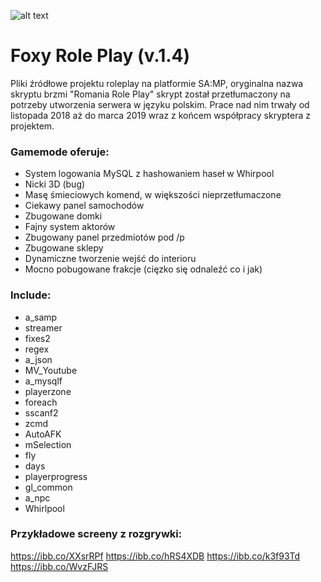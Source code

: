 
![alt text](https://i.ibb.co/fCRGbs9/Lisek-png-692c328331d9d5418f55664dbbc00212.png)

# Foxy Role Play (v.1.4)

Pliki źródłowe projektu roleplay na platformie SA:MP, oryginalna nazwa skryptu brzmi "Romania Role Play" skrypt został przetłumaczony na potrzeby utworzenia serwera w języku polskim. Prace nad nim trwały od listopada 2018 aż do marca 2019 wraz z końcem współpracy skryptera z projektem. 

### Gamemode oferuje:

 - System logowania MySQL z hashowaniem haseł w Whirpool
 - Nicki 3D (bug)
 - Masę śmieciowych komend, w większości nieprzetłumaczone
 - Ciekawy panel samochodów
 - Zbugowane domki
 - Fajny system aktorów
 - Zbugowany panel przedmiotów pod /p
 - Zbugowane sklepy
 - Dynamiczne tworzenie wejść do interioru
 - Mocno pobugowane frakcje (cięzko się odnaleźć co i jak)
 

### Include:

  - a_samp
  - streamer
  - fixes2
  - regex
  - a_json
  - MV_Youtube
  - a_mysqlf	
  - playerzone
  - foreach	
  - sscanf2	
  - zcmd	
  - AutoAFK  
  - mSelection
  - fly
  - days
  - playerprogress
  - gl_common
  - a_npc
  - Whirlpool

### Przykładowe screeny z rozgrywki:

https://ibb.co/XXsrRPf
https://ibb.co/hRS4XDB
https://ibb.co/k3f93Td
https://ibb.co/WvzFJRS


